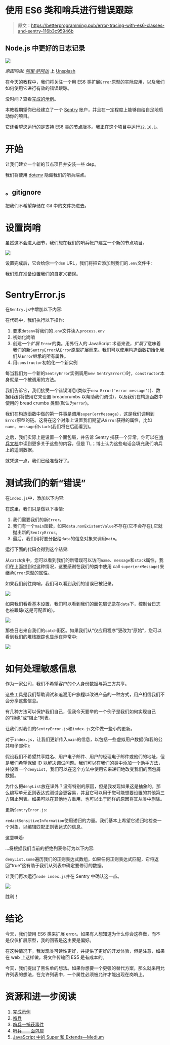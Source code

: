 # 使用 ES6 类和哨兵进行错误跟踪

> 原文：<https://betterprogramming.pub/error-tracing-with-es6-classes-and-sentry-116b3c95946b>

## Node.js 中更好的日志记录

![](img/ac9fee400c88d5b1b7e2dddf180de58e.png)

*原图鸣谢:* [*阿里·萨阿达*](https://unsplash.com/@camsaadat) 上 [Unsplash](https://unsplash.com/@camsaadat?utm_source=unsplash&utm_medium=referral&utm_content=creditCopyText)

在今天的教程中，我们将关注一个用 ES6 类扩展`Error`原型的实际应用，以及我们如何使用它进行有效的错误跟踪。

没时间？查看[完成的示例](https://github.com/okeeffed/custom-sentry-error)。

本教程期望你已经建立了一个 [Sentry](https://sentry.io/) 账户，并且在一定程度上能够自给自足地启动你的项目。

它还希望您运行的是支持 ES6 类的[节点](https://nodejs.org/en/)版本。我正在这个项目中运行`12.16.1`。

# 开始

让我们建立一个新的节点项目并安装一些 dep。

我们将使用 [dotenv](https://github.com/motdotla/dotenv) 隐藏我们的哨兵端点。

## 。gitignore

把我们不希望存储在 Git 中的文件扔进去。

# 设置岗哨

虽然这不会进入细节，我们想在我们的哨兵帐户建立一个新的节点项目。

![](img/401e8c1c8a319d10024be0e60782655b.png)

设置完成后，它会给你一个`dsn` URL，我们将把它添加到我们的`.env`文件中:

我们现在准备设置我们的自定义错误。

# SentryError.js

在`Sentry.js`中增加以下内容:

在代码中，我们执行以下操作:

1.  要求`dotenv`将我们的`.env`文件读入`process.env`
2.  初始化岗哨
3.  创建一个*扩展* `Error`的类。用外行人的 JavaScript 术语来说，*扩展了*意味着我们的新`SentryError`从`Error`原型扩展而来。我们可以使用构造函数初始化我们从`Error`继承的所有属性。
4.  用`constructor`初始化一个新实例

每当我们为一个新的`SentryError`实例调用`new SentryError()`时，`constructor`本身就是一个被调用的方法。

我们告诉它，我们接受一个错误消息(类似于`new Error('error message')`)、数据(我们将使用它来设置 breadcrumbs 以帮助我们调试)，以及我们在构造函数中使用的 bread crumbs 类型(默认为`error`)。

我们在构造函数中做的第一件事是调用`super(errMessage)`，这是我们调用到`Error`原型的链。这将在这个对象上设置我们期望从`Error`获得的属性，比如`name`、`message`和`stack`(我们将在后面看到)。

之后，我们实际上是设置一个面包屑，并告诉 Sentry 捕获一个异常。你可以在[哨兵文档](https://docs.sentry.io/error-reporting/capturing/)中读到更多关于这些的内容，但是 TL；博士认为这些电话会填充我们哨兵上的遥测数据。

就凭这一点，我们已经准备好了。

# 测试我们的新“错误”

在`index.js`中，添加以下内容:

在这里，我们只是做以下事情:

1.  我们需要我们的新`Error`。
2.  我们有一个`main`函数，如果`data.nonExistentValue`不存在(它不会存在),它就抛出新的`SentryError`。
3.  最后，我们用将要分配给`data`的信息对象来调用`main`。

运行下面的代码会得到这个结果:

从`catch`块中，您可以看到我们的新错误可以访问`name`、`message`和`stack`属性，我们在上面提到过这种情况，这要感谢在我们的类中使用 call `super(errMessage)`来继承`Error`原型的属性。

如果我们前往岗哨，我们可以看到我们的错误已被记录。

![](img/f254b29f8099e1a675c60aa3f7cd9eeb.png)

如果我们看看基本设置，我们可以看到我们的面包屑记录在`data`下，控制台日志也被跟踪(这是可配置的)。

![](img/7bbe7828619e74d73cc80abbad428c17.png)

那些日志来自我们的`catch`街区。如果我们从“仅应用程序”更改为“原始”，您可以看到我们的堆栈跟踪也显示在异常中:

![](img/14a1d26326cd5e527a8fa8ea0f93438e.png)

# 如何处理敏感信息

作为一家公司，我们不希望客户的个人身份数据与第三方共享。

这些工具是我们帮助调试和追溯用户旅程以改进产品的一种方式，用户相信我们不会分享这些信息。

有几种方法可以保护我们自己，但我今天要举的一个例子是我们如何实现自己的“拒绝”或“阻止”列表。

让我们对我们的`SentryError.js`和`index.js`文件做一些小的更新。

对于`index.js`，让我们更新传入`main`的信息，以包括一些虚拟用户数据(和我的公共电子邮件):

假设我们不希望共享姓名、用户电子邮件、用户的经理电子邮件或他们的地址，但是我们希望保留 ID 以解决调试问题。我们可以在我们的类中添加一个助手方法，并设置一个`denyList`，我们可以在这个方法中使用它来递归地改变我们的面包屑数据。

为什么把`denyList`放在课外？没有特别的原因，但是我发现如果这是抽象的，那么编写单元正则表达式测试会更容易，并且它可以用于您可能想要设置的其他第三方阻止列表。如果可以在其他地方重用，也可以出于同样的原因将其从类中删除。

更新`SentryError.js`:

`redactSensitiveInformation`使用递归的力量。我们基本上希望它递归地检查一个对象，以编辑匹配正则表达式的信息。

这意味着:

…将根据我们当前的拒绝列表修订为以下内容:

`denyList.some`遍历我们的正则表达式数组，如果任何正则表达式匹配，它将返回“true”这有助于我们从列表中确定要修订的数据。

让我们再次运行`node index.js`并在 Sentry 中确认这一点。

![](img/7d989f3c6dccc86d804c69309404324b.png)

胜利！

# 结论

今天，我们使用 ES6 类来扩展 error。如果有人想知道为什么你会这样做，而不是仅仅扩展原型，我的回答是这主要是偏好。

在这种情况下，我发现类可读性更好，并提供了更好的开发体验，但是注意，如果在 web 上这样做，将文件传输回 ES5 是有成本的。

今天，我们提出了黑名单的想法。如果你想要一个更强的替代方案，那么就采用允许列表的想法，在允许列表中，一个属性必须被允许才能出现在岗哨上。

# 资源和进一步阅读

1.  [完成示例](https://github.com/okeeffed/custom-sentry-error)
2.  [哨兵](https://sentry.io/)
3.  [哨兵—捕获事件](https://docs.sentry.io/error-reporting/capturing/)
4.  [哨兵——面包屑](https://docs.sentry.io/enriching-error-data/breadcrumbs/)
5.  [JavaScript 中的 Super 和 Extends—Medium](https://medium.com/beginners-guide-to-mobile-web-development/super-and-extends-in-javascript-es6-understanding-the-tough-parts-6120372d3420)